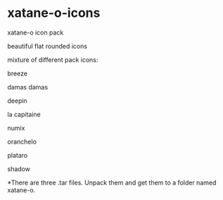 # xatane-o-icons
xatane-o icon pack

beautiful flat rounded icons

mixture of different pack icons:

breeze

damas damas

deepin

la capitaine

numix

oranchelo

plataro

shadow


*There are three .tar files. Unpack them and get them to a folder named xatane-o.
